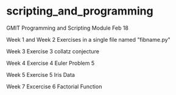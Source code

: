 # scripting_and_programming

GMIT Programming and Scripting Module  Feb 18

Week 1 and Week 2 Exercises in a single file named "fibname.py"

Week 3 Exercise 3 collatz conjecture

Week 4 Exercise 4 Euler Problem 5

Week 5 Exercise 5 Iris Data

Week 7 Excercise 6 Factorial Function
